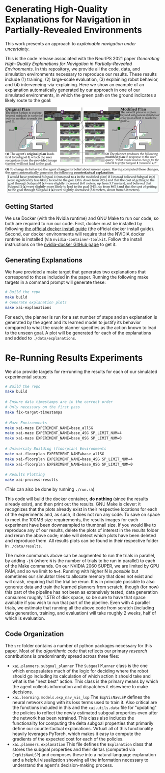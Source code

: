 # Generating High-Quality Explanations for Navigation in Partially-Revealed Environments

This work presents an approach to *explainable navigation under uncertainty*.

This is the code release associated with the NeurIPS 2021 paper *Generating High-Quality Explanations for Navigation in Partially-Revealed Environments*. In this repository, we provide all the code, data, and simulation environments necessary to reproduce our results. These results include (1) training, (2) large-scale evaluation, (3) explaining robot behavior, and (4) interveneing-via-explaining. Here we show an example of an explanation automatically generated by our approach in one of our simulated environments, in which the green path on the ground indicates a likely route to the goal:

![An example explanation automatically generated by our approach in our simulated 'Guided Maze' environment.](resources/xai-example-explanation.jpg)

## Getting Started

We use Docker (with the Nvidia runtime) and GNU Make to run our code, so both are required to run our code. First, docker must be installed by following [the official docker install guide](https://docs.docker.com/engine/install/ubuntu/)
(the official docker install guide). Second, our docker environments will require that the NVIDIA docker runtime is installed (via `nvidia-container-toolkit`. Follow the install instructions on the [nvidia-docker GitHub page](https://github.com/NVIDIA/nvidia-docker#quickstart) to get it.

## Generating Explanations
	
We have provided a make target that generates two explanations that correspond to those included in the paper. Running the following make targets in a command prompt will generate these:

```bash
# Build the repo
make build
# Generate explanation plots
make xai-explanations
```

For each, the planner is run for a set number of steps and an explanation is generated by the agent and its learned model to justify its behavior compared to what the oracle planner specifies as the action known to lead to the unseen goal. A plot will be generated for each of the explanations and added to `./data/explanations`.

# Re-Running Results Experiments

We also provide targets for re-running the results for each of our simulated experimental setups:

```bash
# Build the repo
make build

# Ensure data timestamps are in the correct order
# Only necessary on the first pass
make fix-target-timestamps

# Maze Environments
make xai-maze EXPERIMENT_NAME=base_allSG
make xai-maze EXPERIMENT_NAME=base_4SG SP_LIMIT_NUM=4
make xai-maze EXPERIMENT_NAME=base_0SG SP_LIMIT_NUM=0

# University Building (floorplan) Environments
make xai-floorplan EXPERIMENT_NAME=base_allSG
make xai-floorplan EXPERIMENT_NAME=base_4SG SP_LIMIT_NUM=4
make xai-floorplan EXPERIMENT_NAME=base_0SG SP_LIMIT_NUM=0

# Results Plotting
make xai-process-results
```

(This can also be done by running `./run.sh`)

This code will build the docker container, **do nothing** (since the results already exist), and then print out the results. GNU Make is clever: it recognizes that the plots already exist in their respective locations for each of the experiments and, as such, it does not run any code. To save on space to meet the 100MB size requirements, the results images for each experiment have been downsampled to thumbnail size. If you would like to reproduce any of our results, delete the plots of interest in the results folder and rerun the above code; make will detect which plots have been deleted and reproduce them. All results plots can be found in their respective folder in `./data/results`.

The make commands above can be augmented to run the trials in parallel, by adding `-jN` (where `N` is the number of trials to be run in parallel) to each of the Make commands. On our NVIDIA 2060 SUPER, we are limited by GPU RAM, and so we limit to `N=4`. Running with higher N is *possible* but sometimes our simulator tries to allocate memory that does not exist and will crash, requiring that the trial be rerun. It is in principle possible to also generate data and train the learned planners from scratch, though (for now) this part of the pipeline has not been as extensively tested; data generation consumes roughly 1.5TB of disk space, so be sure to have that space available if you wish to run that part of the pipeline. Even with 4 parallel trials, we estimate that running all the above code from scratch (including data generation, training, and evaluation) will take roughly 2 weeks, half of which is evaluation.

## Code Organization

The `src` folder contains a number of python packages necessary for this paper. Most of the *algorithmic* code that reflects our primary *research* contributions is predominantly spread across three files:

- `xai.planners.subgoal_planner` The `SubgoalPlanner` class is the one which encapsulates much of the logic for deciding where the robot should go including its calculation of which action it should take and what is the "next best" action. This class is the primary means by which the agent collects information and dispatches it elsewhere to make decisions.
- `xai.learning.models.exp_nav_vis_lsp` The `ExpVisNavLSP` defines the neural network along with its loss terms used to train it. Also critical are the functions included in this and the `xai.utils.data` file for "updating" the policies to reflect the newly estimated subgoal properties even after the network has been retrained. This class also includes the functionality for computing the delta subgoal properties that primarily define our counterfactual explanations. Virtuall all of this functionality heavily leverages PyTorch, which makes it easy to compute the gradients of the expected cost for each of the policies.
- `xai.planners.explanation` This file defines the `Explanation` class that stores the subgoal properties and their deltas (computed via `ExpVisNavLSP`) and composes these into a natural language explanation and a helpful visualization showing all the information necessary to understand the agent's decision-making process.
